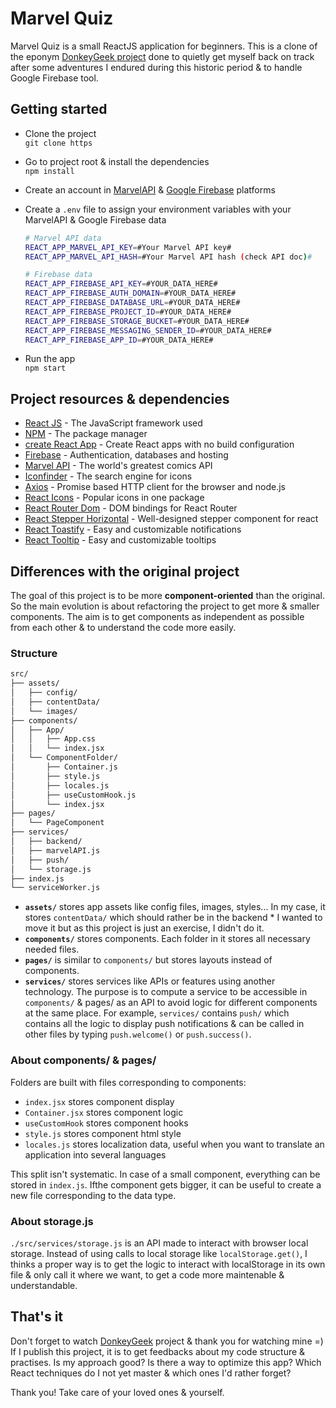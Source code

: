 # Marvel Quiz

Marvel Quiz is a small ReactJS application for beginners. This is a clone of the eponym [DonkeyGeek project](https://github.com/DonkeyGeek/marvel-quiz) done to quietly get myself back on track after some adventures I endured during this historic period & to handle Google Firebase tool.

## Getting started

* Clone the project  
  `git clone https`
* Go to project root & install the dependencies  
  `npm install`
* Create an account in [MarvelAPI](https://developer.marvel.com/) & [Google Firebase](https://firebase.google.com/) platforms
* Create a `.env` file to assign your environment variables with your MarvelAPI & Google Firebase data  

  ```bash
  # Marvel API data
  REACT_APP_MARVEL_API_KEY=#Your Marvel API key#
  REACT_APP_MARVEL_API_HASH=#Your Marvel API hash (check API doc)#

  # Firebase data
  REACT_APP_FIREBASE_API_KEY=#YOUR_DATA_HERE#
  REACT_APP_FIREBASE_AUTH_DOMAIN=#YOUR_DATA_HERE#
  REACT_APP_FIREBASE_DATABASE_URL=#YOUR_DATA_HERE#
  REACT_APP_FIREBASE_PROJECT_ID=#YOUR_DATA_HERE#
  REACT_APP_FIREBASE_STORAGE_BUCKET=#YOUR_DATA_HERE#
  REACT_APP_FIREBASE_MESSAGING_SENDER_ID=#YOUR_DATA_HERE#
  REACT_APP_FIREBASE_APP_ID=#YOUR_DATA_HERE#
  ```

* Run the app  
  `npm start`

## Project resources & dependencies

* [React JS](https://fr.reactjs.org/docs/getting-started.html) - The JavaScript framework used
* [NPM](https://www.npmjs.com/) - The package manager
* [create React App](https://github.com/facebook/create-react-app) - Create React apps with no build configuration
* [Firebase](https://firebase.google.com/docs) - Authentication, databases and hosting
* [Marvel API](https://developer.marvel.com/) - The world's greatest comics API
* [Iconfinder](https://www.iconfinder.com/) - The search engine for icons
* [Axios](https://www.npmjs.com/package/axios) - Promise based HTTP client for the browser and node.js
* [React Icons](https://www.npmjs.com/package/react-icons) - Popular icons in one package
* [React Router Dom](https://www.npmjs.com/package/react-router-dom) - DOM bindings for React Router
* [React Stepper Horizontal](https://www.npmjs.com/package/stepper-horizontal) - Well-designed stepper component for react
* [React Toastify](https://www.npmjs.com/package/stepper-horizontal) - Easy and customizable notifications
* [React Tooltip](https://www.npmjs.com/package/react-tooltip) - Easy and customizable tooltips

## Differences with the original project

The goal of this project is to be more **component-oriented** than the original. So the main evolution is about refactoring the project to get more & smaller components. The aim is to get components as independent as possible from each other & to understand the code more easily.

### Structure

```bash
src/
├── assets/
│   ├── config/
│   ├── contentData/
│   └── images/
├── components/
│   ├── App/
│   │   ├── App.css
│   │   └── index.jsx
│   └── ComponentFolder/
│       ├── Container.js
│       ├── style.js
│       ├── locales.js
│       ├── useCustomHook.js
│       └── index.jsx
├── pages/
│   └── PageComponent
├── services/
│   ├── backend/
│   ├── marvelAPI.js
│   ├── push/
│   └── storage.js
├── index.js
└── serviceWorker.js
```

* **`assets/`** stores app assets like config files, images, styles... In my case, it stores `contentData/` which should rather be in the backend * I wanted to move it but as this project is just an exercise, I didn't do it.
* **`components/`** stores components. Each folder in it stores all necessary needed files.
* **`pages/`** is similar to `components/` but stores layouts instead of components.
* **`services/`** stores services like APIs or features using another technology. The purpose is to compute a service to be accessible in `components/` & pages/ as an API to avoid logic for different components at the same place. For example, `services/` contains `push/` which contains all the logic to display push notifications & can be called in other files by typing `push.welcome()` or `push.success()`.

### About components/ & pages/

Folders are built with files corresponding to components:

* `index.jsx` stores component display
* `Container.jsx` stores component logic
* `useCustomHook` stores component hooks
* `style.js` stores component html style
* `locales.js` stores localization data, useful when you want to translate an application into several languages

This split isn't systematic. In case of a small component, everything can be stored in `index.js`. Ifthe component gets bigger, it can be useful to create a new file corresponding to the data type.

### About storage.js

`./src/services/storage.js` is an API made to interact with browser local storage. Instead of using calls to local storage like `localStorage.get()`, I thinks a proper way is to get the logic to interact with localStorage in its own file & only call it where we want, to get a code more maintenable & understandable.

## That's it

Don't forget to watch [DonkeyGeek](https://www.github.com/DonkeyGeek) project & thank you for watching mine =)  
If I publish this project, it is to get feedbacks about my code structure & practises. Is my approach good? Is there a way to optimize this app? Which React techniques do I not yet master & which ones I'd rather forget?

Thank you! Take care of your loved ones & yourself.
